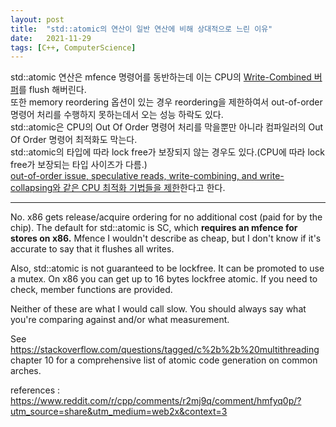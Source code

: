 ```yaml
---
layout: post
title:  "std::atomic의 연산이 일반 연산에 비해 상대적으로 느린 이유"
date:   2021-11-29
tags: [C++, ComputerScience]
---
```


std::atomic 연산은 mfence 명령어를 동반하는데 이는 CPU의 [Write-Combined 버퍼](https://sungjjinkang.github.io/nonTemporalMemoryHint)를 flush 해버린다.         
또한 memory reordering 옵션이 있는 경우 reordering을 제한하여서 out-of-order 명령어 처리를 수행하지 못하는데서 오는 성능 하락도 있다.           
std::atomic은 CPU의 Out Of Order 명령어 처리를 막을뿐만 아니라 컴파일러의 Out Of Order 명령어 최적화도 막는다.      
std::atomic의 타입에 따라 lock free가 보장되지 않는 경우도 있다.(CPU에 따라 lock free가 보장되는 타입 사이즈가 다름.)       
[out-of-order issue, speculative reads, write-combining, and write-collapsing와 같은 CPU 최적화 기법들을 제한](https://www.felixcloutier.com/x86/mfence)한다고 한다.            
       
-----------------------

No. x86 gets release/acquire ordering for no additional cost (paid for by the chip). The default for std::atomic is SC, which **requires an mfence for stores on x86.** Mfence I wouldn't describe as cheap, but I don't know if it's accurate to say that it flushes all writes.

Also, std::atomic is not guaranteed to be lockfree. It can be promoted to use a mutex. On x86 you can get up to 16 bytes lockfree atomic. If you need to check, member functions are provided.

Neither of these are what I would call slow. You should always say what you're comparing against and/or what measurement.

See https://stackoverflow.com/questions/tagged/c%2b%2b%20multithreading chapter 10 for a comprehensive list of atomic code generation on common arches.

references : https://www.reddit.com/r/cpp/comments/r2mj9q/comment/hmfyq0p/?utm_source=share&utm_medium=web2x&context=3
